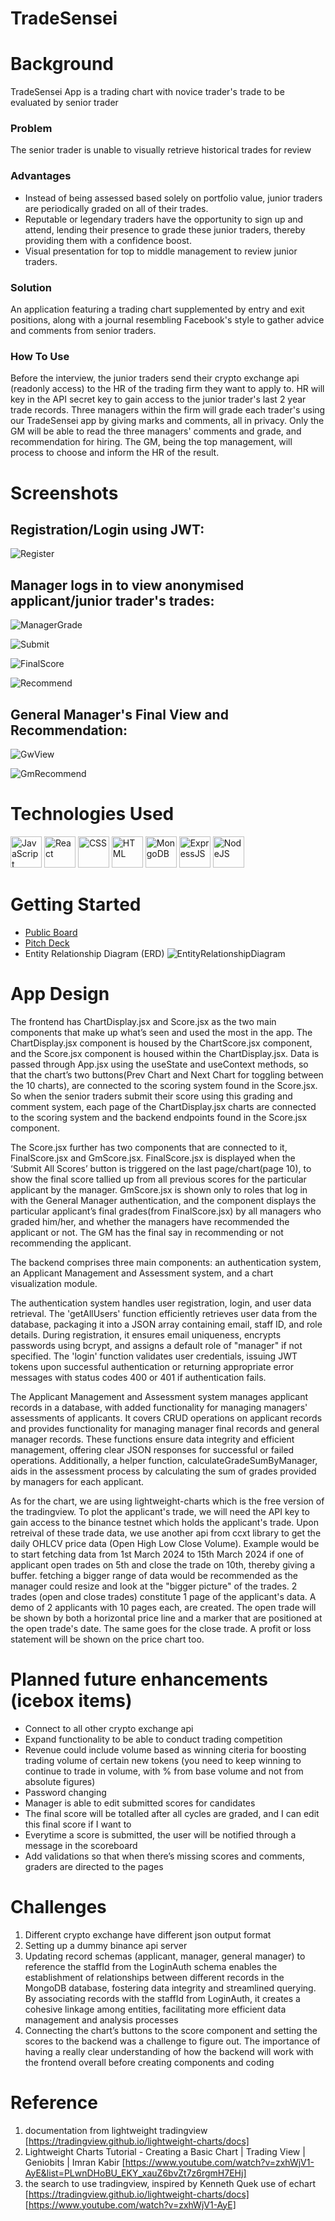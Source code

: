 # TradeSensei
# Background
TradeSensei App is a trading chart with novice trader's trade to be evaluated by senior trader

### Problem 
The senior trader is unable to visually retrieve historical trades for review

### Advantages
- Instead of being assessed based solely on portfolio value, junior traders are periodically graded on all of their trades.
- Reputable or legendary traders have the opportunity to sign up and attend, lending their presence to grade these junior traders, thereby providing them with a confidence boost.
- Visual presentation for top to middle management to review junior traders.

### Solution
An application featuring a trading chart supplemented by entry and exit positions, along with a journal resembling Facebook's style to gather advice and comments from senior traders.

### How To Use
Before the interview, the junior traders send their crypto exchange api (readonly access) to the HR of the trading firm they want to apply to.
HR will key in the API secret key to gain access to the junior trader's last 2 year trade records.  Three managers within the firm will grade each trader's using our TradeSensei app by giving marks and comments, all in privacy.  Only the GM will be able to read the three managers' comments and grade, and recommendation for hiring.  The GM, being the top management, will process to choose and inform the HR of the result.

# Screenshots

## Registration/Login using JWT:
![Register](https://github.com/fir3buster/TradeSensei/blob/main/img/1_register.png?raw=true)

## Manager logs in to view anonymised applicant/junior trader's trades:
![ManagerGrade](https://github.com/fir3buster/TradeSensei/blob/main/img/2_managergrade.png?raw=true)

![Submit](https://github.com/fir3buster/TradeSensei/blob/main/img/3_submit.png?raw=true)

![FinalScore](https://github.com/fir3buster/TradeSensei/blob/main/img/4_finalscore.png?raw=true)

![Recommend](https://github.com/fir3buster/TradeSensei/blob/main/img/5_recommend.png?raw=true)

## General Manager's Final View and Recommendation:
![GwView](https://github.com/fir3buster/TradeSensei/blob/main/img/6_gmview.png?raw=true)

![GmRecommend](https://github.com/fir3buster/TradeSensei/blob/main/img/7_gmrecommend.png?raw=true)

<!-- # Start Program Now!
[online](vercel app) -->

# Technologies Used
<div>
    <img src="./img/javascript.png" alt="JavaScript" width="50" height="50">
    <img src="./img/react.png" alt="React" width="50" height="50">
    <img src="./img/css.png" alt="CSS" width="50" height="50">
    <img src="./img/html.png" alt="HTML" width="50" height="50">
    <img src="./img/mongoDB.png" alt="MongoDB" width="50" height="50">
    <img src="./img/expressjs.png" alt="ExpressJS" width="50" height="50">
    <img src="./img/nodejs.png" alt="NodeJS" width="50" height="50">
</div>

# Getting Started
- [Public Board](https://junxiulow.atlassian.net/jira/software/projects/TRD/boards/3)
- [Pitch Deck](https://docs.google.com/presentation/d/1JP4o74ilLmReu8Bxw2ohCwJlNCng1KS2KDnuBZUAibM/edit#slide=id.g26c376b6b4e_1_54)
- Entity Relationship Diagram (ERD)
![EntityRelationshipDiagram](https://github.com/fir3buster/TradeSensei/blob/main/img/ERD.png?raw=true)

# App Design

The frontend has ChartDisplay.jsx and Score.jsx as the two main components that make up what’s seen and used the most in the app. The ChartDisplay.jsx component is housed by the ChartScore.jsx component, and the Score.jsx component is housed within the ChartDisplay.jsx. Data is passed through App.jsx using the useState and useContext methods, so that the chart’s two buttons(Prev Chart and Next Chart for toggling between the 10 charts), are connected to the scoring system found in the Score.jsx. So when the senior traders submit their score using this grading and comment system, each page of the ChartDisplay.jsx charts are connected to the scoring system and the backend endpoints found in the Score.jsx component.

The Score.jsx further has two components that are connected to it, FinalScore.jsx and GmScore.jsx. FinalScore.jsx is displayed when the ‘Submit All Scores’ button is triggered on the last page/chart(page 10), to show the final score tallied up from all previous scores for the particular applicant by the manager. GmScore.jsx is shown only to roles that log in with the General Manager authentication, and the component displays the particular applicant’s final grades(from FinalScore.jsx) by all managers who graded him/her, and whether the managers have recommended the applicant or not. The GM has the final say in recommending or not recommending the applicant. 

The backend comprises three main components: an authentication system, an Applicant Management and Assessment system, and a chart visualization module.

The authentication system handles user registration, login, and user data retrieval. The 'getAllUsers' function efficiently retrieves user data from the database, packaging it into a JSON array containing email, staff ID, and role details. During registration, it ensures email uniqueness, encrypts passwords using bcrypt, and assigns a default role of "manager" if not specified. The 'login' function validates user credentials, issuing JWT tokens upon successful authentication or returning appropriate error messages with status codes 400 or 401 if authentication fails.

The Applicant Management and Assessment system manages applicant records in a database, with added functionality for managing managers' assessments of applicants. It covers CRUD operations on applicant records and provides functionality for managing manager final records and general manager records. These functions ensure data integrity and efficient management, offering clear JSON responses for successful or failed operations. Additionally, a helper function, calculateGradeSumByManager, aids in the assessment process by calculating the sum of grades provided by managers for each applicant.

As for the chart, we are using lightweight-charts which is the free version of the tradingview.  To plot the applicant's trade, we will need the API key to gain access to the binance testnet which holds the applicant's trade.  Upon retreival of these trade data, we use another api from ccxt library to get the daily OHLCV price data (Open High Low Close Volume).  Example would be to start fetching data from 1st March 2024 to 15th March 2024 if one of applicant open trades on 5th and close the trade on 10th, thereby giving a buffer.  fetching a bigger range of data would be recommended as the manager could resize and look at the "bigger picture" of the trades.  2 trades (open and close trades) constitute 1 page of the applicant's data.  A demo of 2 applicants with 10 pages each, are created.  The open trade will be shown by both a horizontal price line and a marker that are positioned at the open trade's date.  The same goes for the close trade.  A profit or loss statement will be shown on the price chart too.

# Planned future enhancements (icebox items)
- Connect to all other crypto exchange api
- Expand functionality to be able to conduct trading competition
- Revenue could include volume based as winning citeria for boosting trading volume of certain new tokens (you need to keep winning to continue to trade in volume, with % from base volume and not from absolute figures)
- Password changing
- Manager is able to edit submitted scores for candidates
- The final score will be totalled after all cycles are graded, and I can edit this final score if I want to
- Everytime a score is submitted, the user will be notified through a message in the scoreboard
- Add validations so that when there’s missing scores and comments, graders are directed to the pages


# Challenges
1) Different crypto exchange have different json output format
2) Setting up a dummy binance api server
3) Updating record schemas (applicant, manager, general manager) to reference the staffId from the LoginAuth schema enables the establishment of relationships between different records in the MongoDB database, fostering data integrity and streamlined querying. By associating records with the staffId from LoginAuth, it creates a cohesive linkage among entities, facilitating more efficient data management and analysis processes
4) Connecting the chart’s buttons to the score component and setting the scores to the backend was a challenge to figure out. The importance of having a really clear understanding of how the backend will work with the frontend overall before creating components and coding


# Reference
1) documentation from lightweight tradingview [https://tradingview.github.io/lightweight-charts/docs]
2) Lightweight Charts Tutorial - Creating a Basic Chart | Trading View | Geniobits | Imran Kabir [https://www.youtube.com/watch?v=zxhWjV1-AyE&list=PLwnDHoBU_EKY_xauZ6bvZt7z6rgmH7EHj]
3) the search to use tradingview, inspired by Kenneth Quek use of echart
[https://tradingview.github.io/lightweight-charts/docs]
[https://www.youtube.com/watch?v=zxhWjV1-AyE]


